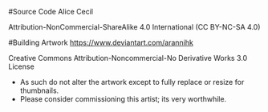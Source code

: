 #Source Code
Alice Cecil

Attribution-NonCommercial-ShareAlike 4.0 International (CC BY-NC-SA 4.0)

#Building Artwork
https://www.deviantart.com/arannihk

Creative Commons Attribution-Noncommercial-No Derivative Works 3.0 License
- As such do not alter the artwork except to fully replace or resize for thumbnails.
- Please consider commissioning this artist; its very worthwhile.
